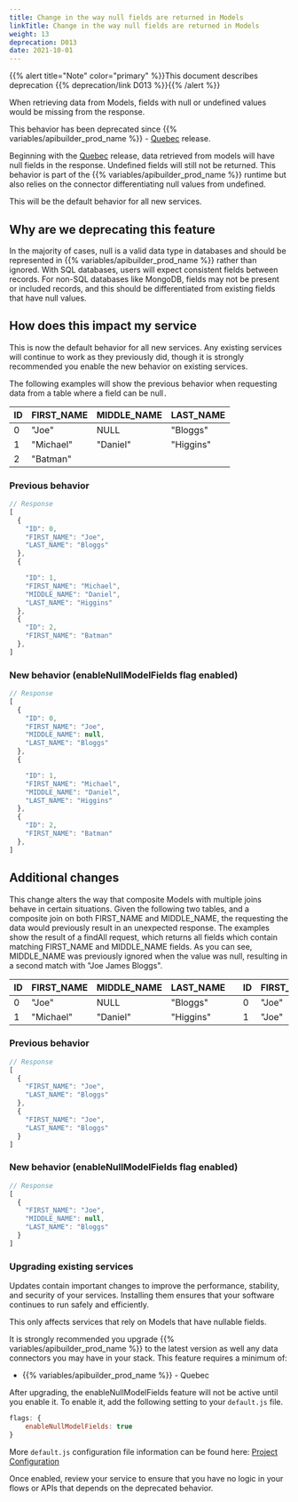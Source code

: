 ```yaml
---
title: Change in the way null fields are returned in Models
linkTitle: Change in the way null fields are returned in Models
weight: 13
deprecation: D013
date: 2021-10-01
---
```


{{% alert title="Note" color="primary" %}}This document describes deprecation {{% deprecation/link D013 %}}{{% /alert %}}

When retrieving data from Models, fields with null or undefined values would be missing from the response.

This behavior has been deprecated since {{% variables/apibuilder_prod_name %}} - [Quebec](/docs/release_notes/quebec) release.

Beginning with the [Quebec](/docs/release_notes/quebec) release, data retrieved from models will have null fields in the response. Undefined fields will still not be returned. This behavior is part of the {{% variables/apibuilder_prod_name %}} runtime but also relies on the connector differentiating null values from undefined.

This will be the default behavior for all new services.

## Why are we deprecating this feature

In the majority of cases, null is a valid data type in databases and should be represented in {{% variables/apibuilder_prod_name %}} rather than ignored. With SQL databases, users will expect consistent fields between records. For non-SQL databases like MongoDB, fields may not be present or included records, and this should be differentiated from existing fields that have null values.

## How does this impact my service

This is now the default behavior for all new services. Any existing services will continue to work as they previously did, though it is strongly recommended you enable the new behavior on existing services.

The following examples will show the previous behavior when requesting data from a table where a field can be null`.`

| ID | FIRST_NAME | MIDDLE_NAME | LAST_NAME |
| --- | --- | --- | --- |
| 0 | "Joe" | NULL | "Bloggs" |
| 1 | "Michael" | "Daniel" | "Higgins" |
| 2 | "Batman" |  |  |

### Previous behavior

```javascript
// Response
[
  {
    "ID": 0,
    "FIRST_NAME": "Joe",
    "LAST_NAME": "Bloggs"
  },
  {

    "ID": 1,
    "FIRST_NAME": "Michael",
    "MIDDLE_NAME": "Daniel",
    "LAST_NAME": "Higgins"
  },
  {
    "ID": 2,
    "FIRST_NAME": "Batman"
  },
]
```

### New behavior (enableNullModelFields flag enabled)

```javascript
// Response
[
  {
    "ID": 0,
    "FIRST_NAME": "Joe",
    "MIDDLE_NAME": null,
    "LAST_NAME": "Bloggs"
  },
  {

    "ID": 1,
    "FIRST_NAME": "Michael",
    "MIDDLE_NAME": "Daniel",
    "LAST_NAME": "Higgins"
  },
  {
    "ID": 2,
    "FIRST_NAME": "Batman"
  },
]
```

## Additional changes

This change alters the way that composite Models with multiple joins behave in certain situations. Given the following two tables, and a composite join on both FIRST_NAME and MIDDLE_NAME, the requesting the data would previously result in an unexpected response. The examples show the result of a findAll request, which returns all fields which contain matching FIRST_NAME and MIDDLE_NAME fields. As you can see, MIDDLE_NAME was previously ignored when the value was null, resulting in a second match with "Joe James Bloggs".

| ID | FIRST_NAME | MIDDLE_NAME | LAST_NAME |  | ID | FIRST_NAME | MIDDLE_NAME | LAST_NAME |
| --- | --- | --- | --- | --- | --- | --- | --- | --- |
| 0 | "Joe" | NULL | "Bloggs" |  | 0 | "Joe" | NULL | "Bloggs" |
| 1 | "Michael" | "Daniel" | "Higgins" |  | 1 | "Joe" | "James" | "Bloggs" |

### Previous behavior

```javascript
// Response
[
  {
    "FIRST_NAME": "Joe",
    "LAST_NAME": "Bloggs"
  },
  {
    "FIRST_NAME": "Joe",
    "LAST_NAME": "Bloggs"
  }
]
```

### New behavior (enableNullModelFields flag enabled)

```javascript
// Response
[
  {
    "FIRST_NAME": "Joe",
    "MIDDLE_NAME": null,
    "LAST_NAME": "Bloggs"
  }
]
```

### Upgrading existing services

Updates contain important changes to improve the performance, stability, and security of your services. Installing them ensures that your software continues to run safely and efficiently.

This only affects services that rely on Models that have nullable fields.

It is strongly recommended you upgrade {{% variables/apibuilder_prod_name %}} to the latest version as well any data connectors you may have in your stack. This feature requires a minimum of:

* {{% variables/apibuilder_prod_name %}} - Quebec

After upgrading, the enableNullModelFields feature will not be active until you enable it. To enable it, add the following setting to your `default.js` file.

```javascript
flags: {
    enableNullModelFields: true
}
```

More `default.js` configuration file information can be found here: [Project Configuration](/docs/developer_guide/project/configuration/project_configuration/#flags)

Once enabled, review your service to ensure that you have no logic in your flows or APIs that depends on the deprecated behavior.
